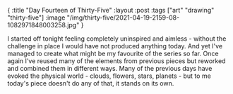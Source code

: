 {
:title "Day Fourteen of Thirty-Five"
:layout :post
:tags ["art" "drawing" "thirty-five"]
:image "/img/thirty-five/2021-04-19-2159-08-1082971848003258.jpg"
}

I started off tonight feeling completely uninspired and aimless - without the challenge in place I would have not produced anything today. And yet I've managed to create what might be my favourite of the series so far. Once again I've reused many of the elements from previous pieces but reworked and combined them in different ways. Many of the previous days have evoked the physical world - clouds, flowers, stars, planets - but to me today's piece doesn't do any of that, it stands on its own.
